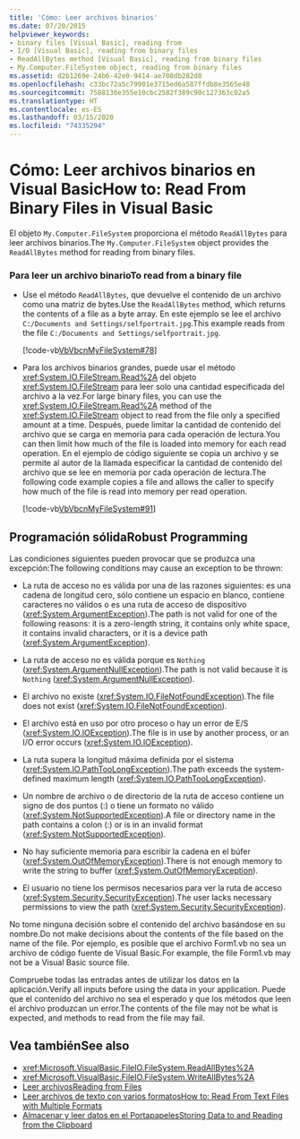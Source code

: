 ```yaml
---
title: 'Cómo: Leer archivos binarios'
ms.date: 07/20/2015
helpviewer_keywords:
- binary files [Visual Basic], reading from
- I/O [Visual Basic], reading from binary files
- ReadAllBytes method [Visual Basic], reading from binary files
- My.Computer.FileSystem object, reading from binary files
ms.assetid: d2b1269e-24b6-42e0-9414-ae708db282d8
ms.openlocfilehash: c33bc72a5c79901e3715ed6a587ffdb8e3565e48
ms.sourcegitcommit: 7588136e355e10cbc2582f389c90c127363c02a5
ms.translationtype: HT
ms.contentlocale: es-ES
ms.lasthandoff: 03/15/2020
ms.locfileid: "74335294"
---
```

# <a name="how-to-read-from-binary-files-in-visual-basic"></a><span data-ttu-id="ea8d9-102">Cómo: Leer archivos binarios en Visual Basic</span><span class="sxs-lookup"><span data-stu-id="ea8d9-102">How to: Read From Binary Files in Visual Basic</span></span>

<span data-ttu-id="ea8d9-103">El objeto `My.Computer.FileSystem` proporciona el método `ReadAllBytes` para leer archivos binarios.</span><span class="sxs-lookup"><span data-stu-id="ea8d9-103">The `My.Computer.FileSystem` object provides the `ReadAllBytes` method for reading from binary files.</span></span>  
  
### <a name="to-read-from-a-binary-file"></a><span data-ttu-id="ea8d9-104">Para leer un archivo binario</span><span class="sxs-lookup"><span data-stu-id="ea8d9-104">To read from a binary file</span></span>  
  
- <span data-ttu-id="ea8d9-105">Use el método `ReadAllBytes`, que devuelve el contenido de un archivo como una matriz de bytes.</span><span class="sxs-lookup"><span data-stu-id="ea8d9-105">Use the `ReadAllBytes` method, which returns the contents of a file as a byte array.</span></span> <span data-ttu-id="ea8d9-106">En este ejemplo se lee el archivo `C:/Documents and Settings/selfportrait.jpg`.</span><span class="sxs-lookup"><span data-stu-id="ea8d9-106">This example reads from the file `C:/Documents and Settings/selfportrait.jpg`.</span></span>  
  
     [!code-vb[VbVbcnMyFileSystem#78](~/samples/snippets/visualbasic/VS_Snippets_VBCSharp/VbVbcnMyFileSystem/VB/Class1.vb#78)]  
  
- <span data-ttu-id="ea8d9-107">Para los archivos binarios grandes, puede usar el método <xref:System.IO.FileStream.Read%2A> del objeto <xref:System.IO.FileStream> para leer solo una cantidad especificada del archivo a la vez.</span><span class="sxs-lookup"><span data-stu-id="ea8d9-107">For large binary files, you can use the <xref:System.IO.FileStream.Read%2A> method of the <xref:System.IO.FileStream> object to read from the file only a specified amount at a time.</span></span> <span data-ttu-id="ea8d9-108">Después, puede limitar la cantidad de contenido del archivo que se carga en memoria para cada operación de lectura.</span><span class="sxs-lookup"><span data-stu-id="ea8d9-108">You can then limit how much of the file is loaded into memory for each read operation.</span></span> <span data-ttu-id="ea8d9-109">En el ejemplo de código siguiente se copia un archivo y se permite al autor de la llamada especificar la cantidad de contenido del archivo que se lee en memoria por cada operación de lectura.</span><span class="sxs-lookup"><span data-stu-id="ea8d9-109">The following code example copies a file and allows the caller to specify how much of the file is read into memory per read operation.</span></span>  
  
     [!code-vb[VbVbcnMyFileSystem#91](~/samples/snippets/visualbasic/VS_Snippets_VBCSharp/VbVbcnMyFileSystem/VB/Class1.vb#91)]  
  
## <a name="robust-programming"></a><span data-ttu-id="ea8d9-110">Programación sólida</span><span class="sxs-lookup"><span data-stu-id="ea8d9-110">Robust Programming</span></span>  

 <span data-ttu-id="ea8d9-111">Las condiciones siguientes pueden provocar que se produzca una excepción:</span><span class="sxs-lookup"><span data-stu-id="ea8d9-111">The following conditions may cause an exception to be thrown:</span></span>  
  
- <span data-ttu-id="ea8d9-112">La ruta de acceso no es válida por una de las razones siguientes: es una cadena de longitud cero, sólo contiene un espacio en blanco, contiene caracteres no válidos o es una ruta de acceso de dispositivo (<xref:System.ArgumentException>).</span><span class="sxs-lookup"><span data-stu-id="ea8d9-112">The path is not valid for one of the following reasons: it is a zero-length string, it contains only white space, it contains invalid characters, or it is a device path (<xref:System.ArgumentException>).</span></span>  
  
- <span data-ttu-id="ea8d9-113">La ruta de acceso no es válida porque es `Nothing` (<xref:System.ArgumentNullException>).</span><span class="sxs-lookup"><span data-stu-id="ea8d9-113">The path is not valid because it is `Nothing` (<xref:System.ArgumentNullException>).</span></span>  
  
- <span data-ttu-id="ea8d9-114">El archivo no existe (<xref:System.IO.FileNotFoundException>).</span><span class="sxs-lookup"><span data-stu-id="ea8d9-114">The file does not exist (<xref:System.IO.FileNotFoundException>).</span></span>  
  
- <span data-ttu-id="ea8d9-115">El archivo está en uso por otro proceso o hay un error de E/S (<xref:System.IO.IOException>).</span><span class="sxs-lookup"><span data-stu-id="ea8d9-115">The file is in use by another process, or an I/O error occurs (<xref:System.IO.IOException>).</span></span>  
  
- <span data-ttu-id="ea8d9-116">La ruta supera la longitud máxima definida por el sistema (<xref:System.IO.PathTooLongException>).</span><span class="sxs-lookup"><span data-stu-id="ea8d9-116">The path exceeds the system-defined maximum length (<xref:System.IO.PathTooLongException>).</span></span>  
  
- <span data-ttu-id="ea8d9-117">Un nombre de archivo o de directorio de la ruta de acceso contiene un signo de dos puntos (:) o tiene un formato no válido (<xref:System.NotSupportedException>).</span><span class="sxs-lookup"><span data-stu-id="ea8d9-117">A file or directory name in the path contains a colon (:) or is in an invalid format (<xref:System.NotSupportedException>).</span></span>  
  
- <span data-ttu-id="ea8d9-118">No hay suficiente memoria para escribir la cadena en el búfer (<xref:System.OutOfMemoryException>).</span><span class="sxs-lookup"><span data-stu-id="ea8d9-118">There is not enough memory to write the string to buffer (<xref:System.OutOfMemoryException>).</span></span>  
  
- <span data-ttu-id="ea8d9-119">El usuario no tiene los permisos necesarios para ver la ruta de acceso (<xref:System.Security.SecurityException>).</span><span class="sxs-lookup"><span data-stu-id="ea8d9-119">The user lacks necessary permissions to view the path (<xref:System.Security.SecurityException>).</span></span>  
  
 <span data-ttu-id="ea8d9-120">No tome ninguna decisión sobre el contenido del archivo basándose en su nombre.</span><span class="sxs-lookup"><span data-stu-id="ea8d9-120">Do not make decisions about the contents of the file based on the name of the file.</span></span> <span data-ttu-id="ea8d9-121">Por ejemplo, es posible que el archivo Form1.vb no sea un archivo de código fuente de Visual Basic.</span><span class="sxs-lookup"><span data-stu-id="ea8d9-121">For example, the file Form1.vb may not be a Visual Basic source file.</span></span>  
  
 <span data-ttu-id="ea8d9-122">Compruebe todas las entradas antes de utilizar los datos en la aplicación.</span><span class="sxs-lookup"><span data-stu-id="ea8d9-122">Verify all inputs before using the data in your application.</span></span> <span data-ttu-id="ea8d9-123">Puede que el contenido del archivo no sea el esperado y que los métodos que leen el archivo produzcan un error.</span><span class="sxs-lookup"><span data-stu-id="ea8d9-123">The contents of the file may not be what is expected, and methods to read from the file may fail.</span></span>  
  
## <a name="see-also"></a><span data-ttu-id="ea8d9-124">Vea también</span><span class="sxs-lookup"><span data-stu-id="ea8d9-124">See also</span></span>

- <xref:Microsoft.VisualBasic.FileIO.FileSystem.ReadAllBytes%2A>
- <xref:Microsoft.VisualBasic.FileIO.FileSystem.WriteAllBytes%2A>
- [<span data-ttu-id="ea8d9-125">Leer archivos</span><span class="sxs-lookup"><span data-stu-id="ea8d9-125">Reading from Files</span></span>](../../../../visual-basic/developing-apps/programming/drives-directories-files/reading-from-files.md)
- [<span data-ttu-id="ea8d9-126">Leer archivos de texto con varios formatos</span><span class="sxs-lookup"><span data-stu-id="ea8d9-126">How to: Read From Text Files with Multiple Formats</span></span>](../../../../visual-basic/developing-apps/programming/drives-directories-files/how-to-read-from-text-files-with-multiple-formats.md)
- [<span data-ttu-id="ea8d9-127">Almacenar y leer datos en el Portapapeles</span><span class="sxs-lookup"><span data-stu-id="ea8d9-127">Storing Data to and Reading from the Clipboard</span></span>](../../../../visual-basic/developing-apps/programming/computer-resources/storing-data-to-and-reading-from-the-clipboard.md)
